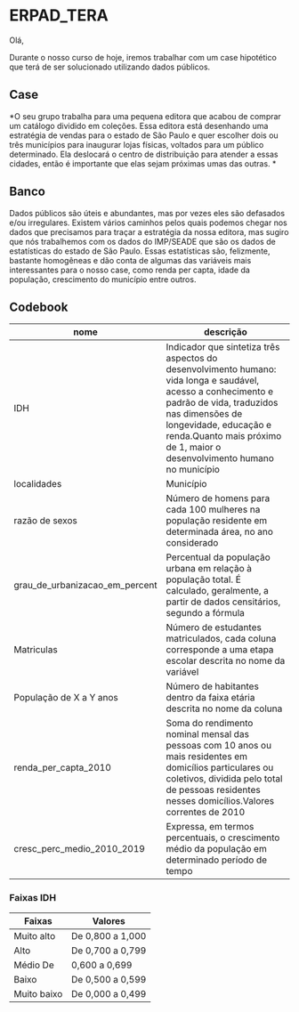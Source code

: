 # ERPAD_TERA

Olá,

Durante o nosso curso de hoje, iremos trabalhar com um case hipotético que terá de ser solucionado utilizando dados públicos.

## Case

*O seu grupo trabalha para uma pequena editora que acabou de comprar um catálogo dividido em coleções. Essa editora está desenhando uma estratégia de vendas para o estado de São Paulo e quer escolher dois ou três municípios para inaugurar lojas físicas, voltados para um público determinado. Ela deslocará o centro de distribuição para atender a essas cidades, então é importante que elas sejam próximas umas das outras. *

## Banco

Dados públicos são úteis e abundantes, mas por vezes eles são defasados e/ou irregulares. Existem vários caminhos pelos quais podemos chegar nos dados que precisamos para traçar a estratégia da nossa editora, mas sugiro que nós trabalhemos com os dados do IMP/SEADE que são os dados de estatísticas do estado de São Paulo. Essas estatísticas são, felizmente, bastante homogêneas e dão conta de algumas das variáveis mais interessantes para o nosso case, como renda per capta, idade da população, crescimento do município entre outros. 

## Codebook

|nome|descrição|
|---|---|
|IDH|Indicador que sintetiza três aspectos do desenvolvimento humano: vida longa e saudável, acesso a conhecimento e padrão de vida, traduzidos nas dimensões de longevidade, educação e renda.Quanto mais próximo de 1, maior o desenvolvimento humano no município|
|localidades|Município|
|razão de sexos|Número de homens para cada 100 mulheres na população residente em determinada área, no ano considerado|
|grau_de_urbanizacao_em_percent|Percentual da população urbana em relação à população total. É calculado, geralmente, a partir de dados censitários, segundo a fórmula|
|Matriculas| Número de estudantes matriculados, cada coluna corresponde a uma etapa escolar descrita no nome da variável|
|População de X a Y anos| Número de habitantes dentro da faixa etária descrita no nome da coluna|
|renda_per_capta_2010|Soma do rendimento nominal mensal das pessoas com 10 anos ou mais residentes em domicílios particulares ou coletivos, dividida pelo total de pessoas residentes nesses domicílios.Valores correntes de 2010|
|cresc_perc_medio_2010_2019|Expressa, em termos percentuais, o crescimento médio da população em determinado período de tempo|




### Faixas IDH

|Faixas|	Valores|
|------|------|
|Muito alto|	De 0,800 a 1,000|
|Alto	|De 0,700 a 0,799|
|Médio	De |0,600 a 0,699|
|Baixo	|De 0,500 a 0,599|
|Muito baixo	|De 0,000 a 0,499|
